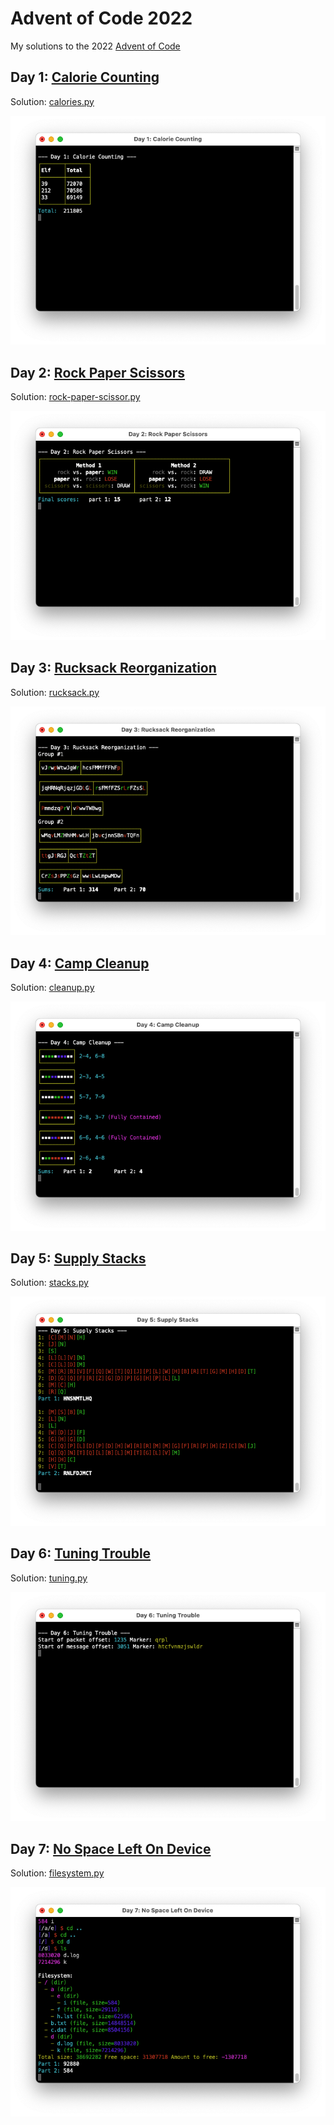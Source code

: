 # Advent of Code 2022

My solutions to the 2022 [Advent of Code](https://adventofcode.com/)

## Day 1: [Calorie Counting](https://adventofcode.com/2022/day/1)

Solution: [calories.py](1/calories.py)

![Day 1 Screenshot](screenshots/1.png)

## Day 2: [Rock Paper Scissors](https://adventofcode.com/2022/day/2)

Solution: [rock-paper-scissor.py](2/rock-paper-scissor.py)

![Day 2 Screenshot](screenshots/2.png)

## Day 3: [Rucksack Reorganization](https://adventofcode.com/2022/day/3)

Solution: [rucksack.py](3/rucksack.py)

![Day 3 Screenshot](screenshots/3.png)

## Day 4: [Camp Cleanup](https://adventofcode.com/2022/day/4)

Solution: [cleanup.py](4/cleanup.py)

![Day 4 Screenshot](screenshots/4.png)

## Day 5: [Supply Stacks](https://adventofcode.com/2022/day/5)

Solution: [stacks.py](5/stacks.py)

![Day 5 Screenshot](screenshots/5.png)

## Day 6: [Tuning Trouble](https://adventofcode.com/2022/day/6)

Solution: [tuning.py](6/tuning.py)

![Day 6 Screenshot](screenshots/6.png)

## Day 7: [No Space Left On Device](https://adventofcode.com/2022/day/7)

Solution: [filesystem.py](7/calories.py)

![Day 7 Screenshot](screenshots/7.png)
